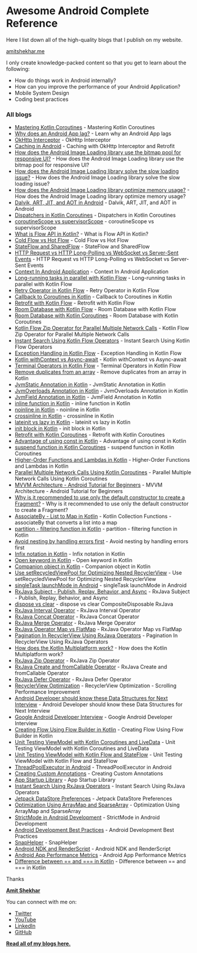# Awesome Android Complete Reference

Here I list down all of the high-quality blogs that I publish on my website. 

[amitshekhar.me](https://amitshekhar.me)

I only create knowledge-packed content so that you get to learn about the following:
- How do things work in Android internally?
- How can you improve the performance of your Android Application?
- Mobile System Design
- Coding best practices

### All blogs

- [Mastering Kotlin Coroutines](https://amitshekhar.me/blog/kotlin-coroutines) - Mastering Kotlin Coroutines
- [Why does an Android App lag?](https://amitshekhar.me/blog/android-app-lag) - Learn why an Android App lags
- [OkHttp Interceptor](https://amitshekhar.me/blog/okhttp-interceptor) - OkHttp Interceptor
- [Caching in Android](https://amitshekhar.me/blog/caching-with-okhttp-interceptor-and-retrofit) - Caching with OkHttp Interceptor and Retrofit
- [How does the Android Image Loading library use the bitmap pool for responsive UI?](https://amitshekhar.me/blog/android-image-loading-library-use-bitmap-pool-for-responsive-ui) - How does the Android Image Loading library use the bitmap pool for responsive UI?
- [How does the Android Image Loading library solve the slow loading issue?](https://amitshekhar.me/blog/android-image-loading-library-solve-the-slow-loading-issue) - How does the Android Image Loading library solve the slow loading issue?
- [How does the Android Image Loading library optimize memory usage?](https://amitshekhar.me/blog/android-image-loading-library-optimize-memory-usage) - How does the Android Image Loading library optimize memory usage?
- [Dalvik, ART, JIT, and AOT in Android](https://amitshekhar.me/blog/dalvik-art-jit-aot) - Dalvik, ART, JIT, and AOT in Android
- [Dispatchers in Kotlin Coroutines](https://amitshekhar.me/blog/dispatchers-in-kotlin-coroutines) - Dispatchers in Kotlin Coroutines
- [coroutineScope vs supervisorScope](https://amitshekhar.me/blog/coroutinescope-vs-supervisorscope) - coroutineScope vs supervisorScope
- [What is Flow API in Kotlin?](https://amitshekhar.me/blog/flow-api-in-kotlin) - What is Flow API in Kotlin?
- [Cold Flow vs Hot Flow](https://amitshekhar.me/blog/cold-flow-vs-hot-flow) - Cold Flow vs Hot Flow
- [StateFlow and SharedFlow](https://amitshekhar.me/blog/stateflow-and-sharedflow) - StateFlow and SharedFlow
- [HTTP Request vs HTTP Long-Polling vs WebSocket vs Server-Sent Events](https://amitshekhar.me/blog/http-request-long-polling-websocket-sse) - HTTP Request vs HTTP Long-Polling vs WebSocket vs Server-Sent Events
- [Context In Android Application](https://amitshekhar.me/blog/context-in-android-application) - Context In Android Application
- [Long-running tasks in parallel with Kotlin Flow](https://amitshekhar.me/blog/long-running-tasks-in-parallel-with-kotlin-flow) - Long-running tasks in parallel with Kotlin Flow
- [Retry Operator in Kotlin Flow](https://amitshekhar.me/blog/retry-operator-in-kotlin-flow) - Retry Operator in Kotlin Flow
- [Callback to Coroutines in Kotlin](https://amitshekhar.me/blog/callback-to-coroutines-in-kotlin) - Callback to Coroutines in Kotlin
- [Retrofit with Kotlin Flow](https://amitshekhar.me/blog/retrofit-with-kotlin-flow) - Retrofit with Kotlin Flow
- [Room Database with Kotlin Flow](https://amitshekhar.me/blog/room-database-with-kotlin-flow) - Room Database with Kotlin Flow
- [Room Database with Kotlin Coroutines](https://amitshekhar.me/blog/room-database-with-kotlin-coroutines) - Room Database with Kotlin Coroutines
- [Kotlin Flow Zip Operator for Parallel Multiple Network Calls](https://amitshekhar.me/blog/kotlin-flow-zip-operator-parallel-multiple-network-calls) - Kotlin Flow Zip Operator for Parallel Multiple Network Calls
- [Instant Search Using Kotlin Flow Operators](https://amitshekhar.me/blog/instant-search-using-kotlin-flow-operators) - Instant Search Using Kotlin Flow Operators
- [Exception Handling in Kotlin Flow](https://amitshekhar.me/blog/exception-handling-in-kotlin-flow) - Exception Handling in Kotlin Flow
- [Kotlin withContext vs Async-await](https://amitshekhar.me/blog/kotlin-withcontext-vs-async-await) - Kotlin withContext vs Async-await
- [Terminal Operators in Kotlin Flow](https://amitshekhar.me/blog/terminal-operators-in-kotlin-flow) - Terminal Operators in Kotlin Flow
- [Remove duplicates from an array](https://amitshekhar.me/blog/remove-duplicates-from-an-array-in-kotlin) - Remove duplicates from an array in Kotlin
- [JvmStatic Annotation in Kotlin](https://amitshekhar.me/blog/jvmstatic-annotation-in-kotlin) - JvmStatic Annotation in Kotlin
- [JvmOverloads Annotation in Kotlin](https://amitshekhar.me/blog/jvmoverloads-annotation-in-kotlin) - JvmOverloads Annotation in Kotlin
- [JvmField Annotation in Kotlin](https://amitshekhar.me/blog/jvmfield-annotation-in-kotlin) - JvmField Annotation in Kotlin
- [inline function in Kotlin](https://amitshekhar.me/blog/inline-function-in-kotlin) - inline function in Kotlin
- [noinline in Kotlin](https://amitshekhar.me/blog/noinline-in-kotlin) - noinline in Kotlin
- [crossinline in Kotlin](https://amitshekhar.me/blog/crossinline-in-kotlin) - crossinline in Kotlin
- [lateinit vs lazy in Kotlin](https://amitshekhar.me/blog/lateinit-vs-lazy-in-kotlin) - lateinit vs lazy in Kotlin
- [init block in Kotlin](https://amitshekhar.me/blog/init-block-in-kotlin) - init block in Kotlin
- [Retrofit with Kotlin Coroutines](https://amitshekhar.me/blog/retrofit-with-kotlin-coroutines) - Retrofit with Kotlin Coroutines
- [Advantage of using const in Kotlin](https://amitshekhar.me/blog/const-in-kotlin) - Advantage of using const in Kotlin
- [suspend function in Kotlin Coroutines](https://amitshekhar.me/blog/suspend-function-in-kotlin-coroutines) - suspend function in Kotlin Coroutines
- [Higher-Order Functions and Lambdas in Kotlin](https://amitshekhar.me/blog/higher-order-functions-and-lambdas-in-kotlin) - Higher-Order Functions and Lambdas in Kotlin
- [Parallel Multiple Network Calls Using Kotlin Coroutines](https://amitshekhar.me/blog/parallel-multiple-network-calls-using-kotlin-coroutines) - Parallel Multiple Network Calls Using Kotlin Coroutines
- [MVVM Architecture - Android Tutorial for Beginners](https://amitshekhar.me/blog/mvvm-architecture-android) - MVVM Architecture - Android Tutorial for Beginners
- [Why is it recommended to use only the default constructor to create a Fragment?](https://amitshekhar.me/blog/default-constructor-to-create-a-fragment) - Why is it recommended to use only the default constructor to create a Fragment? 
- [AssociateBy - List to Map in Kotlin](https://amitshekhar.me/blog/associateby-list-to-map-in-kotlin) - Kotlin Collection Functions - associateBy that converts a list into a map
- [partition - filtering function in Kotlin](https://amitshekhar.me/blog/partition-filtering-function-in-kotlin) - partition - filtering function in Kotlin
- [Avoid nesting by handling errors first](https://amitshekhar.me/blog/avoid-nesting-by-handling-errors-first) - Avoid nesting by handling errors first
- [Infix notation in Kotlin](https://amitshekhar.me/blog/infix-notation-in-kotlin) - Infix notation in Kotlin
- [Open keyword in Kotlin](https://amitshekhar.me/blog/open-keyword-in-kotlin) - Open keyword in Kotlin
- [Companion object in Kotlin](https://amitshekhar.me/blog/companion-object-in-kotlin) - Companion object in Kotlin
- [Use setRecycledViewPool for Optimizing Nested RecyclerView](https://amitshekhar.me/blog/setrecycledviewpool-for-optimizing-nested-recyclerview) - Use setRecycledViewPool for Optimizing Nested RecyclerView
- [singleTask launchMode in Android](https://amitshekhar.me/blog/singletask-launchmode-in-android) - singleTask launchMode in Android
- [RxJava Subject - Publish, Replay, Behavior, and Async](https://amitshekhar.me/blog/rxjava-subject-publish-replay-behavior-async) - RxJava Subject - Publish, Replay, Behavior, and Async
- [dispose vs clear](https://amitshekhar.me/blog/dispose-vs-clear-compositedisposable-rxjava) - dispose vs clear CompositeDisposable RxJava
- [RxJava Interval Operator](https://amitshekhar.me/blog/rxjava-interval-operator) - RxJava Interval Operator
- [RxJava Concat Operator](https://amitshekhar.me/blog/rxjava-concat-operator) - RxJava Concat Operator
- [RxJava Merge Operator](https://amitshekhar.me/blog/rxjava-merge-operator) - RxJava Merge Operator
- [RxJava Operator Map vs FlatMap](https://amitshekhar.me/blog/rxjava-map-vs-flatmap) - RxJava Operator Map vs FlatMap
- [Pagination In RecyclerView Using RxJava Operators](https://amitshekhar.me/blog/pagination-in-recyclerview-using-rxjava-operators) - Pagination In RecyclerView Using RxJava Operators
- [How does the Kotlin Multiplatform work?](https://amitshekhar.me/blog/how-does-the-kotlin-multiplatform-work) - How does the Kotlin Multiplatform work?
- [RxJava Zip Operator](https://amitshekhar.me/blog/rxjava-zip-operator) - RxJava Zip Operator
- [RxJava Create and fromCallable Operator](https://amitshekhar.me/blog/rxjava-create-and-fromcallable-operator) - RxJava Create and fromCallable Operator
- [RxJava Defer Operator](https://amitshekhar.me/blog/rxjava-defer-operator) - RxJava Defer Operator
- [RecyclerView Optimization](https://amitshekhar.me/blog/recyclerview-optimization) - RecyclerView Optimization - Scrolling Performance Improvement
- [Android Developer should know these Data Structures for Next Interview](https://amitshekhar.me/blog/android-developer-should-know-these-data-structures-for-next-interview) - Android Developer should know these Data Structures for Next Interview
- [Google Android Developer Interview](https://amitshekhar.me/blog/google-android-developer-interview) - Google Android Developer Interview
- [Creating Flow Using Flow Builder in Kotlin](https://amitshekhar.me/blog/creating-flow-using-flow-builder-in-kotlin) - Creating Flow Using Flow Builder in Kotlin
- [Unit Testing ViewModel with Kotlin Coroutines and LiveData](https://amitshekhar.me/blog/unit-testing-viewmodel-with-kotlin-coroutines-and-livedata) - Unit Testing ViewModel with Kotlin Coroutines and LiveData
- [Unit Testing ViewModel with Kotlin Flow and StateFlow](https://amitshekhar.me/blog/unit-testing-viewmodel-with-kotlin-flow-and-stateflow) - Unit Testing ViewModel with Kotlin Flow and StateFlow
- [ThreadPoolExecutor in Android](https://amitshekhar.me/blog/threadpoolexecutor-in-android) - ThreadPoolExecutor in Android
- [Creating Custom Annotations](https://amitshekhar.me/blog/creating-custom-annotations) - Creating Custom Annotations
- [App Startup Library](https://amitshekhar.me/blog/app-startup-library) - App Startup Library
- [Instant Search Using RxJava Operators](https://amitshekhar.me/blog/instant-search-using-rxjava-operators) - Instant Search Using RxJava Operators
- [Jetpack DataStore Preferences](https://amitshekhar.me/blog/jetpack-datastore-preferences) - Jetpack DataStore Preferences
- [Optimization Using ArrayMap and SparseArray](https://amitshekhar.me/blog/optimization-using-arraymap-and-sparsearray) - Optimization Using ArrayMap and SparseArray
- [StrictMode in Android Development](https://amitshekhar.me/blog/strictmode-in-android-development) - StrictMode in Android Development
- [Android Development Best Practices](https://amitshekhar.me/blog/android-development-best-practices) - Android Development Best Practices
- [SnapHelper](https://amitshekhar.me/blog/snaphelper) - SnapHelper
- [Android NDK and RenderScript](https://amitshekhar.me/blog/ndk-and-renderscript) - Android NDK and RenderScript
- [Android App Performance Metrics](https://amitshekhar.me/blog/android-app-performance-metrics) - Android App Performance Metrics
- [Difference between == and === in Kotlin](https://amitshekhar.me/blog/structural-and-referential-equality-in-kotlin) - Difference between == and === in Kotlin

Thanks

[**Amit Shekhar**](https://amitshekhar.me)

You can connect with me on:

- [Twitter](https://twitter.com/amitiitbhu)
- [YouTube](https://www.youtube.com/@amitshekhar)
- [LinkedIn](https://www.linkedin.com/in/amit-shekhar-iitbhu)
- [GitHub](https://github.com/amitshekhariitbhu)

[**Read all of my blogs here.**](https://amitshekhar.me/blog)
